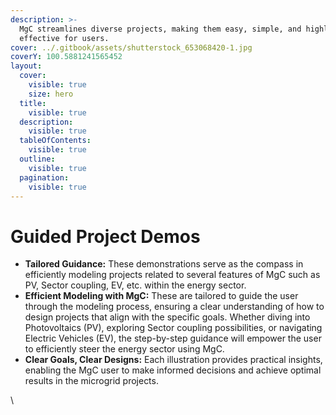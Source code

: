 ```yaml
---
description: >-
  MgC streamlines diverse projects, making them easy, simple, and highly
  effective for users.
cover: ../.gitbook/assets/shutterstock_653068420-1.jpg
coverY: 100.5881241565452
layout:
  cover:
    visible: true
    size: hero
  title:
    visible: true
  description:
    visible: true
  tableOfContents:
    visible: true
  outline:
    visible: true
  pagination:
    visible: true
---
```


# Guided Project Demos

* **Tailored Guidance:** These demonstrations serve as the compass in efficiently modeling projects related to several features of MgC such as PV, Sector coupling, EV, etc. within the energy sector.&#x20;
* **Efficient Modeling with MgC:** These are tailored to guide the user through the modeling process, ensuring a clear understanding of how to design projects that align with the specific goals. Whether diving into Photovoltaics (PV), exploring Sector coupling possibilities, or navigating Electric Vehicles (EV), the step-by-step guidance will empower the user to efficiently steer the energy sector using MgC.&#x20;
* **Clear Goals, Clear Designs:** Each illustration provides practical insights, enabling the MgC user to make informed decisions and achieve optimal results in the microgrid projects.

\
